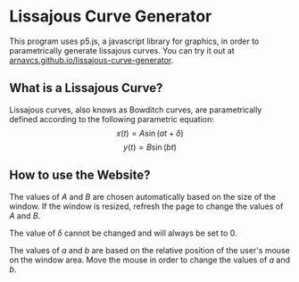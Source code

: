 # Lissajous Curve Generator
This program uses p5.js, a javascript library for graphics, in order to parametrically generate lissajous curves. You can try it out at [arnavcs.github.io/lissajous-curve-generator](https://arnavcs.github.io/lissajous-curve-generator/).

## What is a Lissajous Curve?
Lissajous curves, also knows as Bowditch curves, are parametrically defined according to the following parametric equation:
$$x(t) = A \sin(at + \delta)$$
$$y(t) = B \sin(bt)$$

## How to use the Website?
The values of $A$ and $B$ are chosen automatically based on the size of the window. If the window is resized, refresh the page to change the values of $A$ and $B$.

The value of $\delta$ cannot be changed and will always be set to $0$.

The values of $a$ and $b$ are based on the relative position of the user's mouse on the window area. Move the mouse in order to change the values of $a$ and $b$.

